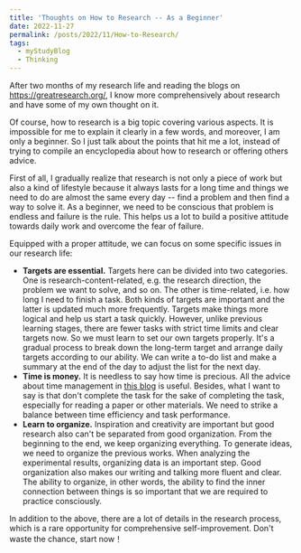 ```yaml
---
title: 'Thoughts on How to Research -- As a Beginner'
date: 2022-11-27
permalink: /posts/2022/11/How-to-Research/
tags:
  - myStudyBlog
  - Thinking
---
```




After two months of my research life and reading the blogs on https://greatresearch.org/, I know more comprehensively about research and have some of my own thought on it.

Of course, how to research is a big topic covering various aspects. It is impossible for me to explain it clearly in a few words, and moreover, I am only a beginner. So I just talk about the points that hit me a lot, instead of trying to compile an encyclopedia about how to research or offering others advice.

First of all, I gradually realize that research is not only a piece of work but also a kind of lifestyle because it always lasts for a long time and things we need to do are almost the same every day -- find a problem and then find a way to solve it. As a beginner, we need to be conscious that problem is endless and failure is the rule. This helps us a lot to build a positive attitude towards daily work  and overcome the fear of failure.

Equipped with a proper attitude, we can focus on some specific issues in our research life:

* **Targets are essential.** Targets here can be divided into two categories. One is research-content-related, e.g. the research direction, the problem we want to solve, and so on. The other is time-related, i.e. how long I need to finish a task. Both kinds of targets are important and the latter is updated much more frequently. Targets make things more logical and help us start a task quickly. However, unlike previous learning stages, there are fewer tasks with strict time limits and clear targets now. So we must learn to set our own targets properly. It's a gradual process to break down the long-term target and arrange daily targets according to our ability. We can write a to-do list and make a summary at the end of the day to adjust the list for the next day.
* **Time is money.**  It is needless to say how time is precious. All the advice about time management in [this blog](https://greatresearch.org/2013/08/31/time-management-tactics-for-academics/) is useful. Besides, what I want to say is that don't complete the task for the sake of completing the task, especially for reading a paper or other materials. We need to strike a balance between time efficiency and task performance.
* **Learn to organize.**  Inspiration and creativity are important but good research also can't be separated from good organization. From the beginning to the end, we keep organizing everything. To generate ideas, we need to organize the previous works. When analyzing the experimental results, organizing data is an important step. Good organization also makes our writing and talking more fluent and clear. The ability to organize, in other words, the ability to find the inner connection between things is so important that we are required to practice consciously. 

In addition to the above, there are a lot of details in the research process, which is a rare opportunity for comprehensive self-improvement. Don't waste the chance, start now！







